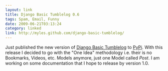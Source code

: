 ```yaml
---
layout: link
title: Django Basic Tumblelog 0.6
tags: Spam, Email, Funny
date: 2009-06-21T03:13:24
category: linked
link: http://myles.github.com/django-basic-tumblelog/
---
```


Just published the new version of [Django Basic Tumblelog](http://myles.github.com/django-basic-tumblelog/) to [PyPi](http://pypi.python.org/pypi/django-basic-tumblelog). With this release I decided to go with the "One Idea" methodology i.e. their is no Bookmarks, Videos, etc. Models anymore, just one Model called _Post_. I am working on some documentation that I hope to release by version 1.0.